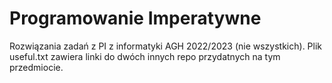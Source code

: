 # Programowanie Imperatywne
Rozwiązania zadań z PI z informatyki AGH 2022/2023 (nie wszystkich).
Plik useful.txt zawiera linki do dwóch innych repo przydatnych na tym przedmiocie.

